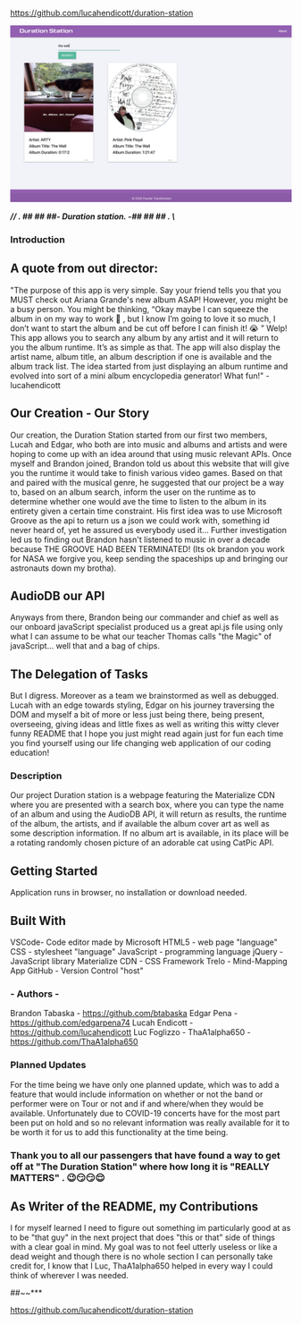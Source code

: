 https://github.com/lucahendicott/duration-station

![DurationStation](./Duration-Station1.png)

***// . ## ## ##- Duration station. -## ## ## . \\***


### Introduction ###

## A quote from out director:

"The purpose of this app is very simple. Say your friend tells you that you MUST check out Ariana Grande's new album ASAP! However, you might be a busy person. You might be thinking, “Okay maybe I can squeeze the album in on my way to work 🤔 , but I know I’m going to love it so much, I don’t want to start the album and be cut off before I can finish it! 😭 ” Welp! This app allows you to search any album by any artist and it will return to you the album runtime. It’s as simple as that. The app will also display the artist name, album title, an album description if one is available and the album track list. The idea started from just displaying an album runtime and evolved into sort of a mini album encyclopedia generator! What fun!" -lucahendicott



## Our Creation - Our Story

Our creation, the Duration Station started from our first two members, Lucah and Edgar, who both are into music and albums and artists and were hoping to come up with an idea around that using music relevant APIs. Once myself and Brandon joined, Brandon told us about this website that will give you the runtime it would take to finish various video games. Based on that and paired with the musical genre, he suggested that our project be a way to, based on an album search, inform the user on the runtime as to determine whether one would ave the time to listen to the album in its entirety given a certain time constraint. His first idea was to use Microsoft Groove as the api to return us a json we could work with, something id never heard of, yet he assured us everybody used it... Further investigation led us to finding out Brandon hasn't listened to music in over a decade because THE GROOVE HAD BEEN TERMINATED! (Its ok brandon you work for NASA we forgive you, keep sending the spaceships up and bringing our astronauts down my brotha). 

## AudioDB our API

Anyways from there, Brandon being our commander and chief as well as our onboard javaScript specialist produced us a great api.js file using only what I can assume to be what our teacher Thomas calls "the Magic" of javaScript... well that and a bag of chips. 

## The Delegation of Tasks

But I digress. Moreover as a team we brainstormed as well as debugged. Lucah with an edge towards styling, Edgar on his journey traversing the DOM and myself a bit of more or less just being there, being present, overseeing, giving ideas and little fixes as well as writing this witty clever funny README that I hope you just might read again just for fun each time you find yourself using our life changing web application of our coding education!

### Description ###

Our project Duration station is a webpage featuring the Materialize CDN where you are presented with a search box, where you can type the name of an album and using the AudioDB API, it will return as results, the runtime of the album, the artists, and if available the album cover art as well as some description information. If no album art is available, in its place will be a rotating randomly chosen picture of an adorable cat using CatPic API.

## Getting Started

Application runs in browser, no installation or download needed.

## Built With

VSCode- Code editor made by Microsoft
HTML5 - web page "language"
CSS - stylesheet "language"
JavaScript - programming language
jQuery - JavaScript library
Materialize CDN - CSS Framework
Trelo - Mind-Mapping App
GitHub - Version Control "host"

### - Authors - ###

Brandon Tabaska - https://github.com/btabaska
Edgar Pena - https://github.com/edgarpena74
Lucah Endicott - https://github.com/lucahendicott
Luc Foglizzo - ThaA1alpha650 - https://github.com/ThaA1alpha650


### Planned Updates

For the time being we have only one planned update, which was to add a feature that would include information on whether or not the band or performer were on Tour or not and if and where/when they would be available. Unfortunately due to COVID-19 concerts have for the most part been put on hold and so no relevant information was really available for it to be worth it for us to add this functionality at the time being.

### Thank you to all our passengers that have found a way to get off at "The Duration Station" where how long it is "REALLY MATTERS" . 😉😏😏😌


## As Writer of the README, my Contributions

I for myself learned I need to figure out something im particularly good at as to be "that guy" in the next project that does "this or that" side of things with a clear goal in mind. My goal was to not feel utterly useless or like a dead weight and though there is no whole section I can personally take credit for, I know that I Luc, ThaA1alpha650 helped in every way I could think of wherever I was needed.

##~~***


https://github.com/lucahendicott/duration-station